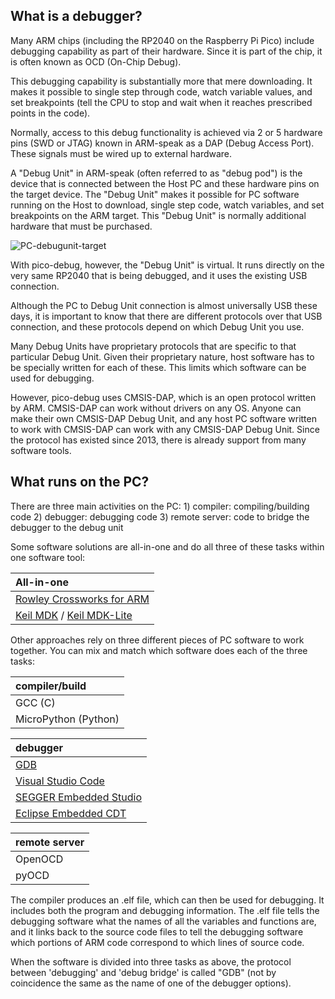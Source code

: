 ## What is a debugger?

Many ARM chips (including the RP2040 on the Raspberry Pi Pico) include debugging capability as part of their hardware.  Since it is part of the chip, it is often known as OCD (On-Chip Debug).

This debugging capability is substantially more that mere downloading.  It makes it possible to single step through code, watch variable values, and set breakpoints (tell the CPU to stop and wait when it reaches prescribed points in the code).

Normally, access to this debug functionality is achieved via 2 or 5 hardware pins (SWD or JTAG) known in ARM-speak as a DAP (Debug Access Port).  These signals must be wired up to external hardware.

A "Debug Unit" in ARM-speak (often referred to as "debug pod") is the device that is connected between the Host PC and these hardware pins on the target device.  The "Debug Unit" makes it possible for PC software running on the Host to download, single step code, watch variables, and set breakpoints on the ARM target.  This "Debug Unit" is normally additional hardware that must be purchased.

![PC-debugunit-target](https://user-images.githubusercontent.com/12226419/109394274-cf918400-78eb-11eb-8ca4-764ce2c557da.png)

With pico-debug, however, the "Debug Unit" is virtual.  It runs directly on the very same RP2040 that is being debugged, and it uses the existing USB connection.

Although the PC to Debug Unit connection is almost universally USB these days, it is important to know that there are different protocols over that USB connection, and these protocols depend on which Debug Unit you use.

Many Debug Units have proprietary protocols that are specific to that particular Debug Unit.  Given their proprietary nature, host software has to be specially written for each of these.  This limits which software can be used for debugging.

However, pico-debug uses CMSIS-DAP, which is an open protocol written by ARM.  CMSIS-DAP can work without drivers on any OS.  Anyone can make their own CMSIS-DAP Debug Unit, and any host PC software written to work with CMSIS-DAP can work with any CMSIS-DAP Debug Unit.  Since the protocol has existed since 2013, there is already support from many software tools.

## What runs on the PC?

There are three main activities on the PC:
    1) compiler: compiling/building code
    2) debugger: debugging code
    3) remote server: code to bridge the debugger to the debug unit

Some software solutions are all-in-one and do all three of these tasks within one software tool:

| All-in-one |
| :--------- |
| [Rowley Crossworks for ARM](https://www.rowley.co.uk/arm/index.htm) |
| [Keil MDK](https://www.arm.com/products/development-tools/embedded-and-software/keil-mdk) / [Keil MDK-Lite](https://www2.keil.com/mdk5/editions/lite) |

Other approaches rely on three different pieces of PC software to work together.  You can mix and match which software does each of the three tasks:

| compiler/build |
| :------------- |
| GCC (C) |
| MicroPython (Python) |

| debugger |
| :------- |
| [GDB](https://www.gnu.org/software/gdb/) |
| [Visual Studio Code](https://code.visualstudio.com/) |
| [SEGGER Embedded Studio](https://www.segger.com/products/development-tools/embedded-studio/) |
| [Eclipse Embedded CDT](https://projects.eclipse.org/projects/iot.embed-cdt) |

| remote server |
| :------------ |
| OpenOCD |
| pyOCD |

The compiler produces an .elf file, which can then be used for debugging.  It includes both the program and debugging information.  The .elf file tells the debugging software what the names of all the variables and functions are, and it links back to the source code files to tell the debugging software which portions of ARM code correspond to which lines of source code.

When the software is divided into three tasks as above, the protocol between 'debugging' and 'debug bridge' is called "GDB" (not by coincidence the same as the name of one of the debugger options).


